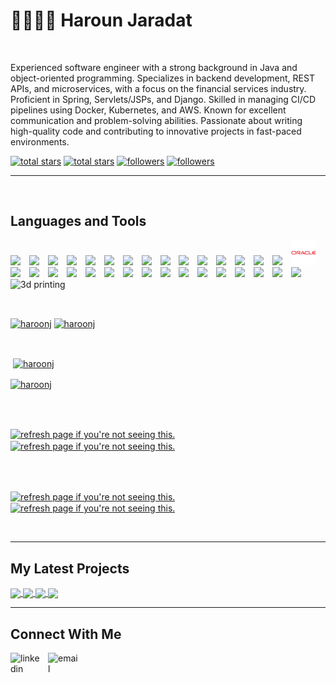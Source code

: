 <h1>👨🏻‍💻🚀 Haroun Jaradat</h1>  


<br />
<p align="left">
Experienced software engineer with a strong background in Java and object-oriented
programming. Specializes in backend development, REST APIs, and microservices, with a
focus on the financial services industry. Proficient in Spring, Servlets/JSPs, and Django. Skilled
in managing CI/CD pipelines using Docker, Kubernetes, and AWS. Known for excellent
communication and problem-solving abilities. Passionate about writing high-quality code and
contributing to innovative projects in fast-paced environments.
</p>

<p align="left"> 
  <a href="https://github.com/haroonj?tab=repositories&sort=stargazers#gh-light-mode-only">
    <img alt="total stars" title="Total stars on GitHub" src="https://custom-icon-badges.demolab.com/github/stars/haroonj?color=3ea97d&style=for-the-badge&labelColor=40b682&logo=star#gh-light-mode-only"/></a>

  <a href="https://github.com/haroonj?tab=repositories&sort=stargazers#gh-dark-mode-only">
    <img alt="total stars" title="Total stars on GitHub" src="https://custom-icon-badges.demolab.com/github/stars/haroonj?color=c691e9&style=for-the-badge&labelColor=655489&logo=star#gh-dark-mode-only"/></a>

  <a href="https://github.com/haroonj?tab=followers#gh-light-mode-only">
    <img alt="followers" title="Follow me on Github" src="https://custom-icon-badges.demolab.com/github/followers/haroonj?color=2c4954&labelColor=2c3e50&style=for-the-badge&logo=person-add&label=Follow&logoColor=white#gh-light-mode-only"/></a>

  <a href="https://github.com/haroonj?tab=followers#gh-dark-mode-only">
    <img alt="followers" title="Follow me on Github" src="https://custom-icon-badges.demolab.com/github/followers/haroonj?color=f9e692&labelColor=f9e692&style=for-the-badge&logo=person-add&label=Follow&logoColor=white#gh-dark-mode-only"/></a>
</p>

---
<br />
<h2>Languages and Tools</h2> 
<p align="left">
<img width="40px" style="padding-right: 10px;" src="https://skillicons.dev/icons?i=java"  />
<img width="40px" style="padding-right: 10px;" src="https://skillicons.dev/icons?i=python"  />
<img width="40px" style="padding-right: 10px;" src="https://skillicons.dev/icons?i=cpp"  />
<img width="40px" style="padding-right: 10px;" src="https://skillicons.dev/icons?i=cs"  />
<img width="40px" style="padding-right: 10px;" src="https://skillicons.dev/icons?i=dart"  />
<img width="40px" style="padding-right: 10px;" src="https://skillicons.dev/icons?i=html"  />
<img width="40px" style="padding-right: 10px;" src="https://skillicons.dev/icons?i=css"  />
<img width="40px" style="padding-right: 10px;" src="https://skillicons.dev/icons?i=js"  />
<img width="40px" style="padding-right: 10px;" src="https://skillicons.dev/icons?i=spring"  />
<img width="40px" style="padding-right: 10px;" src="https://skillicons.dev/icons?i=django"  />
<img width="40px" style="padding-right: 10px;" src="https://skillicons.dev/icons?i=flask"  />
<img width="40px" style="padding-right: 10px;" src="https://skillicons.dev/icons?i=flutter"  />
<img width="40px" style="padding-right: 10px;" src="https://skillicons.dev/icons?i=angular"  />
<img width="40px" style="padding-right: 10px;" src="https://skillicons.dev/icons?i=git"  />
<img width="40px" style="padding-right: 10px;" src="https://skillicons.dev/icons?i=github"  />
<img width="40px" style="padding-right: 10px;" src="https://raw.githubusercontent.com/devicons/devicon/master/icons/oracle/oracle-original.svg"/>
<img width="40px" style="padding-right: 10px;" src="https://skillicons.dev/icons?i=mysql"  />
<img width="40px" style="padding-right: 10px;" src="https://skillicons.dev/icons?i=postgres"  />
<img width="40px" style="padding-right: 10px;" src="https://skillicons.dev/icons?i=redis"  />
<img width="40px" style="padding-right: 10px;" src="https://skillicons.dev/icons?i=linux"  />
<img width="40px" style="padding-right: 10px;" src="https://skillicons.dev/icons?i=vscode"  />
<img width="40px" style="padding-right: 10px;" src="https://skillicons.dev/icons?i=bash"  />
<img width="40px" style="padding-right: 10px;" src="https://skillicons.dev/icons?i=aws"  />
<img width="40px" style="padding-right: 10px;" src="https://skillicons.dev/icons?i=gcp"  />
<img width="40px" style="padding-right: 10px;" src="https://skillicons.dev/icons?i=firebase"  />
<img width="40px" style="padding-right: 10px;" src="https://skillicons.dev/icons?i=docker"  />
<img width="40px" style="padding-right: 10px;" src="https://skillicons.dev/icons?i=kubernetes"  />
<img width="40px" style="padding-right: 10px;" src="https://skillicons.dev/icons?i=md"  />
<img width="40px" style="padding-right: 10px;" src="https://skillicons.dev/icons?i=postman"  />
<img width="40px" style="padding-right: 10px;" src="https://skillicons.dev/icons?i=figma"  />
<img width="40px" style="padding-right: 10px;" src="https://skillicons.dev/icons?i=raspberrypi"  />
<img width="40px" style="padding-right: 10px;" src="https://skillicons.dev/icons?i=arduino"  />
<img width="40px" style="padding-right: 10px;" src="https://cdn-icons-png.flaticon.com/512/2628/2628492.png"  alt="3d printing"/>

</p>
<br />

<p><a href="https://github.com/haroonj#gh-dark-mode-only" target="_blank"><img align="center" src="https://github-readme-stats.vercel.app/api/top-langs/?username=haroonj&langs_count=6&show_icon=true&layout=compact&theme=nightowl#gh-dark-mode-only" alt="haroonj" /></a>
  <a href="https://github.com/haroonj#gh-light-mode-only" target="_blank"><img align="center" src="https://github-readme-stats.vercel.app/api/top-langs/?username=haroonj&langs_count=6&show_icon=true&layout=compact&theme=vue#gh-light-mode-only" alt="haroonj" /></a>
</p>

<br />

<p>&nbsp;<a href="https://github.com/haroonj#gh-dark-mode-only" target="_blank"><img align="center" src="https://github-readme-stats.vercel.app/api?username=haroonj&count_private=true&show_icons=true&theme=nightowl#gh-dark-mode-only" alt="haroonj" /></a>

<a href="https://github.com/haroonj#gh-light-mode-only" target="_blank"><img align="center" src="https://github-readme-stats.vercel.app/api?username=haroonj&count_private=true&show_icons=true&theme=vue#gh-light-mode-only" alt="haroonj" /></a>
</p> 
<br>
<br />

<p><a href="https://github.com/haroonj#gh-dark-mode-only" target="_blank"><img align="center" src="https://github-readme-streak-stats-seven-chi.vercel.app?user=haroonj&theme=nightowl#gh-dark-mode-only" alt="refresh page if you're not seeing this." /></a>
<a href="https://github.com/haroonj#gh-light-mode-only" target="_blank"><img align="center" src="https://github-readme-streak-stats-seven-chi.vercel.app?user=haroonj&theme=vue#gh-light-mode-only" alt="refresh page if you're not seeing this." /></a></p>
<br/>
<br />

<p><a href="https://github.com/haroonj#gh-dark-mode-only" target="_blank"><img align="center" src="https://github-readme-activity-graph.vercel.app/graph?username=haroonj&theme=nightowl#gh-dark-mode-only" alt="refresh page if you're not seeing this." /></a>
<a href="https://github.com/haroonj#gh-light-mode-only" target="_blank"><img align="center" src="https://github-readme-activity-graph.vercel.app/graph?username=haroonj&theme=vue#gh-light-mode-only" alt="refresh page if you're not seeing this." /></a></p>
<br/>

---

My Latest Projects
---

<a href="https://github.com/haroonj/NoSQL-DB#gh-dark-mode-only" target="_blank">
  <img align="center" src="https://github-readme-stats.vercel.app/api/pin/?username=haroonj&repo=NoSQL-DB&theme=nightowl&show_owner=true#gh-dark-mode-only"/>
</a>
<a href="https://github.com/haroonj/NoSQL-DB#gh-light-mode-only" target="_blank">
  <img align="center" src="https://github-readme-stats.vercel.app/api/pin/?username=haroonj&repo=NoSQL-DB&theme=vue&show_owner=true#gh-light-mode-only"/>
</a>

<a href="https://github.com/haroonj/LeetCode#gh-dark-mode-only" target="_blank">
  <img align="center" src="https://github-readme-stats.vercel.app/api/pin/?username=haroonj&repo=LeetCode&theme=nightowl&show_owner=true#gh-dark-mode-only"/>
</a>
<a href="https://github.com/haroonj/LeetCode#gh-light-mode-only" target="_blank">
  <img align="center" src="https://github-readme-stats.vercel.app/api/pin/?username=haroonj&repo=LeetCode&theme=vue&show_owner=true#gh-light-mode-only"/>
</a>


---
<h2>Connect With Me</h2>
<p align="left">
<a href="https://www.linkedin.com/in/haroun-jaradat/" target="_blank"><img align="left" alt="linkedin" width="50px" style="padding-right: 10px;" src="https://www.svgrepo.com/show/448234/linkedin.svg" /></a>
<a href="mailto:jj.haroon99@gmail.com" target="_blank"><img align="left" alt="email" width="50px" style="padding-right: 10px;" src="https://www.svgrepo.com/show/452213/gmail.svg" /></a>

</p>
